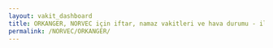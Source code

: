 ```yaml
---
layout: vakit_dashboard
title: ORKANGER, NORVEC için iftar, namaz vakitleri ve hava durumu - ilçe/eyalet seç
permalink: /NORVEC/ORKANGER/
---
```


<script type="text/javascript">
  var GLOBAL_COUNTRY = 'NORVEC';
  var GLOBAL_CITY = 'ORKANGER';
  var GLOBAL_STATE = '';
  var lat = 72;
  var lon = 21;
</script>
